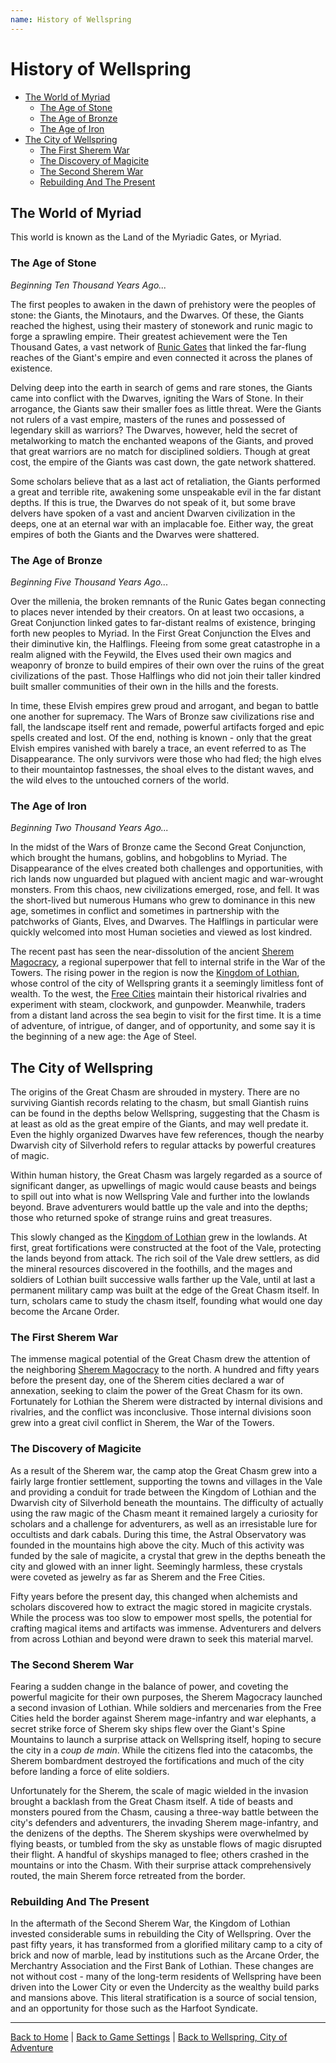 ```yaml
---
name: History of Wellspring
---
```


# History of Wellspring

- [The World of Myriad](#the-world-of-myriad)
  - [The Age of Stone](#the-age-of-stone)
  - [The Age of Bronze](#the-age-of-bronze)
  - [The Age of Iron](#the-age-of-iron)
- [The City of Wellspring](#the-city-of-wellspring)
  - [The First Sherem War](#the-first-sherem-war)
  - [The Discovery of Magicite](#the-discovery-of-magicite)
  - [The Second Sherem War](#the-second-sherem-war)
  - [Rebuilding And The Present](#rebuilding-and-the-present)

## The World of Myriad

This world is known as the Land of the Myriadic Gates, or Myriad.

### The Age of Stone

*Beginning Ten Thousand Years Ago...*

The first peoples to awaken in the dawn of prehistory were the peoples of stone: the Giants, the Minotaurs, and the Dwarves. Of these, the Giants reached the highest, using their mastery of stonework and runic magic to forge a sprawling empire. Their greatest achievement were the Ten Thousand Gates, a vast network of [Runic Gates]({{site.baseurl}}/settings/wellspring/magic#the-runic-gates) that linked the far-flung reaches of the Giant's empire and even connected it across the planes of existence.

Delving deep into the earth in search of gems and rare stones, the Giants came into conflict with the Dwarves, igniting the Wars of Stone. In their arrogance, the Giants saw their smaller foes as little threat. Were the Giants not rulers of a vast empire, masters of the runes and possessed of legendary skill as warriors? The Dwarves, however, held the secret of metalworking to match the enchanted weapons of the Giants, and proved that great warriors are no match for disciplined soldiers. Though at great cost, the empire of the Giants was cast down, the gate network shattered.

Some scholars believe that as a last act of retaliation, the Giants performed a great and terrible rite, awakening some unspeakable evil in the far distant depths. If this is true, the Dwarves do not speak of it, but some brave delvers have spoken of a vast and ancient Dwarven civilization in the deeps, one at an eternal war with an implacable foe. Either way, the great empires of both the Giants and the Dwarves were shattered.

### The Age of Bronze

*Beginning Five Thousand Years Ago...*

Over the millenia, the broken remnants of the Runic Gates began connecting to places never intended by their creators. On at least two occasions, a Great Conjunction linked gates to far-distant realms of existence, bringing forth new peoples to Myriad. In the First Great Conjunction the Elves and their diminutive kin, the Halflings. Fleeing from some great catastrophe in a realm aligned with the Feywild, the Elves used their own magics and weaponry of bronze to build empires of their own over the ruins of the great civilizations of the past. Those Halflings who did not join their taller kindred built smaller communities of their own in the hills and the forests.

In time, these Elvish empires grew proud and arrogant, and began to battle one another for supremacy. The Wars of Bronze saw civilizations rise and fall, the landscape itself rent and remade, powerful artifacts forged and epic spells created and lost. Of the end, nothing is known - only that the great Elvish empires vanished with barely a trace, an event referred to as The Disappearance. The only survivors were those who had fled; the high elves to their mountaintop fastnesses, the shoal elves to the distant waves, and the wild elves to the untouched corners of the world.

### The Age of Iron

*Beginning Two Thousand Years Ago...*

In the midst of the Wars of Bronze came the Second Great Conjunction, which brought the humans, goblins, and hobgoblins to Myriad. The Disappearance of the elves created both challenges and opportunities, with rich lands now unguarded but plagued with ancient magic and war-wrought monsters. From this chaos, new civilizations emerged, rose, and fell. It was the short-lived but numerous Humans who grew to dominance in this new age, sometimes in conflict and sometimes in partnership with the patchworks of Giants, Elves, and Dwarves. The Halflings in particular were quickly welcomed into most Human societies and viewed as lost kindred.

The recent past has seen the near-dissolution of the ancient [Sherem Magocracy]({{site.baseurl}}/settings/wellspring/geography#the-sherem-magocracy), a regional superpower that fell to internal strife in the War of the Towers. The rising power in the region is now the [Kingdom of Lothian]({{site.baseurl}}/settings/wellspring/geography#the-kingdom-of-lothian), whose control of the city of Wellspring grants it a seemingly limitless font of wealth. To the west, the [Free Cities]({{site.baseurl}}/settings/wellspring/geography#the-free-cities) maintain their historical rivalries and experiment with steam, clockwork, and gunpowder. Meanwhile, traders from a distant land across the sea begin to visit for the first time. It is a time of adventure, of intrigue, of danger, and of opportunity, and some say it is the beginning of a new age: the Age of Steel.

## The City of Wellspring

The origins of the Great Chasm are shrouded in mystery. There are no surviving Giantish records relating to the chasm, but small Giantish ruins can be found in the depths below Wellspring, suggesting that the Chasm is at least as old as the great empire of the Giants, and may well predate it. Even the highly organized Dwarves have few references, though the nearby Dwarvish city of Silverhold refers to regular attacks by powerful creatures of magic.

Within human history, the Great Chasm was largely regarded as a source of significant danger, as upwellings of magic would cause beasts and beings to spill out into what is now Wellspring Vale and further into the lowlands beyond. Brave adventurers would battle up the vale and into the depths; those who returned spoke of strange ruins and great treasures.

This slowly changed as the [Kingdom of Lothian]({{site.baseurl}}/settings/wellspring/geography#the-kingdom-of-lothian) grew in the lowlands. At first, great fortifications were constructed at the foot of the Vale, protecting the lands beyond from attack. The rich soil of the Vale drew settlers, as did the mineral resources discovered in the foothills, and the mages and soldiers of Lothian built successive walls farther up the Vale, until at last a permanent military camp was built at the edge of the Great Chasm itself. In turn, scholars came to study the chasm itself, founding what would one day become the Arcane Order.

### The First Sherem War

The immense magical potential of the Great Chasm drew the attention of the neighboring [Sherem Magocracy]({{site.baseurl}}/settings/wellspring/geography#the-sherem-magocracy) to the north. A hundred and fifty years before the present day, one of the Sherem cities declared a war of annexation, seeking to claim the power of the Great Chasm for its own. Fortunately for Lothian the Sherem were distracted by internal divisions and rivalries, and the conflict was inconclusive. Those internal divisions soon grew into a great civil conflict in Sherem, the War of the Towers.

### The Discovery of Magicite

As a result of the Sherem war, the camp atop the Great Chasm grew into a fairly large frontier settlement, supporting the towns and villages in the Vale and providing a conduit for trade between the Kingdom of Lothian and the Dwarvish city of Silverhold beneath the mountains. The difficulty of actually using the raw magic of the Chasm meant it remained largely a curiosity for scholars and a challenge for adventurers, as well as an irresistable lure for occultists and dark cabals. During this time, the Astral Observatory was founded in the mountains high above the city. Much of this activity was funded by the sale of magicite, a crystal that grew in the depths beneath the city and glowed with an inner light. Seemingly harmless, these crystals were coveted as jewelry as far as Sherem and the Free Cities.

Fifty years before the present day, this changed when alchemists and scholars discovered how to extract the magic stored in magicite crystals. While the process was too slow to empower most spells, the potential for crafting magical items and artifacts was immense. Adventurers and delvers from across Lothian and beyond were drawn to seek this material marvel.

### The Second Sherem War

Fearing a sudden change in the balance of power, and coveting the powerful magicite for their own purposes, the Sherem Magocracy launched a second invasion of Lothian. While soldiers and mercenaries from the Free Cities held the border against Sherem mage-infantry and war elephants, a secret strike force of Sherem sky ships flew over the Giant's Spine Mountains to launch a surprise attack on Wellspring itself, hoping to secure the city in a *coup de main*. While the citizens fled into the catacombs, the Sherem bombardment destroyed the fortifications and much of the city before landing a force of elite soldiers.

Unfortunately for the Sherem, the scale of magic wielded in the invasion brought a backlash from the Great Chasm itself. A tide of beasts and monsters poured from the Chasm, causing a three-way battle between the city's defenders and adventurers, the invading Sherem mage-infantry, and the denizens of the depths. The Sherem skyships were overwhelmed by flying beasts, or tumbled from the sky as unstable flows of magic disrupted their flight. A handful of skyships managed to flee; others crashed in the mountains or into the Chasm. With their surprise attack comprehensively routed, the main Sherem force retreated from the border.

### Rebuilding And The Present

In the aftermath of the Second Sherem War, the Kingdom of Lothian invested considerable sums in rebuilding the City of Wellspring. Over the past fifty years, it has transformed from a glorified military camp to a city of brick and now of marble, lead by institutions such as the Arcane Order, the Merchantry Association and the First Bank of Lothian. These changes are not without cost - many of the long-term residents of Wellspring have been driven into the Lower City or even the Undercity as the wealthy build parks and mansions above. This literal stratification is a source of social tension, and an opportunity for those such as the Harfoot Syndicate.

---

[Back to Home]({{site.baseurl}}/)
|
[Back to Game Settings]({{site.baseurl}}/settings)
|
[Back to Wellspring, City of Adventure]({{site.baseurl}}/settings/wellspring)
